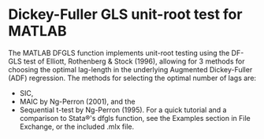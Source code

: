 # Dickey-Fuller GLS unit-root test for MATLAB

The MATLAB DFGLS function implements unit-root testing using the DF-GLS test of Elliott, Rothenberg & Stock (1996), allowing for 3 methods for choosing the optimal lag-length in the underlying Augmented Dickey-Fuller (ADF) regression. The methods for selecting the optimal number of lags are: 
* SIC, 
* MAIC by Ng-Perron (2001), and the 
* Sequential t-test by Ng-Perron (1995). 
For a quick tutorial and a comparison to Stata®'s dfgls function, see the Examples section in File Exchange, or the included .mlx file. 

